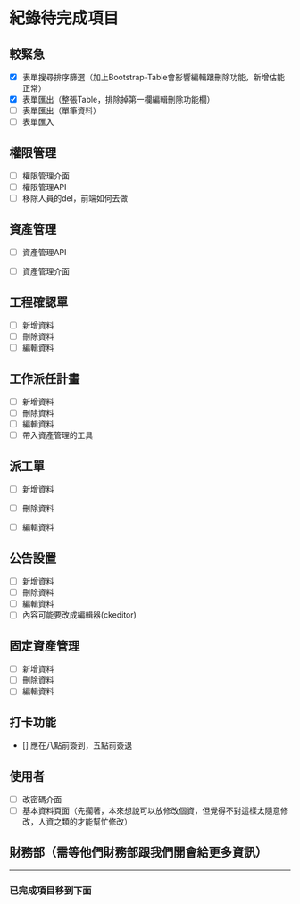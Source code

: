 # 紀錄待完成項目

## 較緊急

- [x] 表單搜尋排序篩選（加上Bootstrap-Table會影響編輯跟刪除功能，新增估能正常）
- [x] 表單匯出（整張Table，排除掉第一欄編輯刪除功能欄）
- [ ] 表單匯出（單筆資料）
- [ ] 表單匯入

## 權限管理

- [ ] 權限管理介面
- [ ] 權限管理API
- [ ] 移除人員的del，前端如何去做

## 資產管理
- [ ] 資產管理API
- [ ] 資產管理介面


## 工程確認單

- [ ] 新增資料
- [ ] 刪除資料
- [ ] 編輯資料

## 工作派任計畫

- [ ] 新增資料
- [ ] 刪除資料
- [ ] 編輯資料
- [ ] 帶入資產管理的工具

## 派工單
- [ ] 新增資料
- [ ] 刪除資料
- [ ] 編輯資料


## 公告設置

- [ ] 新增資料
- [ ] 刪除資料
- [ ] 編輯資料
- [ ] 內容可能要改成編輯器(ckeditor)

## 固定資產管理

- [ ] 新增資料
- [ ] 刪除資料
- [ ] 編輯資料

## 打卡功能
- [] 應在八點前簽到，五點前簽退

## 使用者

- [ ] 改密碼介面
- [ ] 基本資料頁面（先擱著，本來想說可以放修改個資，但覺得不對這樣太隨意修改，人資之類的才能幫忙修改）

## 財務部（需等他們財務部跟我們開會給更多資訊）

----

### 已完成項目移到下面

